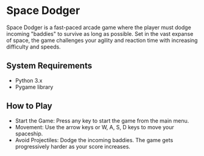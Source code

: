 # Space Dodger

Space Dodger is a fast-paced arcade game where the player must dodge incoming "baddies" to survive as long as possible. Set in the vast expanse of space, the game challenges your agility and reaction time with increasing difficulty and speeds.

## System Requirements

- Python 3.x
- Pygame library

## How to Play
- Start the Game: Press any key to start the game from the main menu.
- Movement: Use the arrow keys or W, A, S, D keys to move your spaceship.
- Avoid Projectiles: Dodge the incoming baddies. The game gets progressively harder as your score increases.


